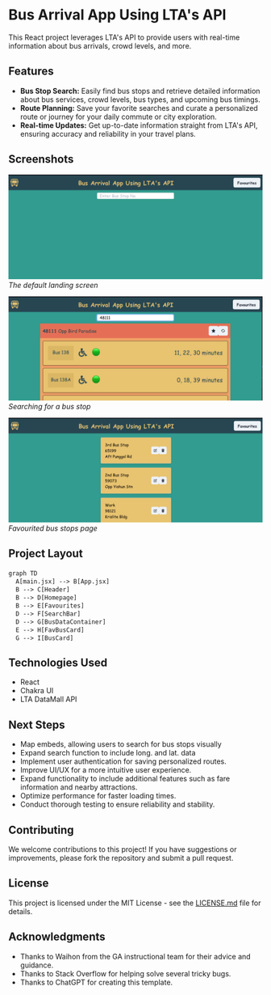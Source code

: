 # Bus Arrival App Using LTA's API

 This React project leverages LTA's API to provide users with real-time information about bus arrivals, crowd levels, and more.

## Features

- **Bus Stop Search:** Easily find bus stops and retrieve detailed information about bus services, crowd levels, bus types, and upcoming bus timings.
- **Route Planning:** Save your favorite searches and curate a personalized route or journey for your daily commute or city exploration.
- **Real-time Updates:** Get up-to-date information straight from LTA's API, ensuring accuracy and reliability in your travel plans.

## Screenshots

![The default landing screen](temp-1.png)
*The default landing screen*

![Searching for a bus stop](temp-2.png)
*Searching for a bus stop*

![Favourited bus stops page](temp-3.png)
*Favourited bus stops page*

## Project Layout
```mermaid
graph TD
  A[main.jsx] --> B[App.jsx]
  B --> C[Header]
  B --> D[Homepage]
  B --> E[Favourites]
  D --> F[SearchBar]
  D --> G[BusDataContainer]
  E --> H[FavBusCard]
  G --> I[BusCard]
  ```

## Technologies Used

- React
- Chakra UI
- LTA DataMall API

## Next Steps

- Map embeds, allowing users to search for bus stops visually
- Expand search function to include long. and lat. data
- Implement user authentication for saving personalized routes.
- Improve UI/UX for a more intuitive user experience.
- Expand functionality to include additional features such as fare information and nearby attractions.
- Optimize performance for faster loading times.
- Conduct thorough testing to ensure reliability and stability.


## Contributing

We welcome contributions to this project! If you have suggestions or improvements, please fork the repository and submit a pull request.

## License

This project is licensed under the MIT License - see the [LICENSE.md](LICENSE.md) file for details.

## Acknowledgments

- Thanks to Waihon from the GA instructional team for their advice and guidance.
- Thanks to Stack Overflow for helping solve several tricky bugs.
- Thanks to ChatGPT for creating this template.
